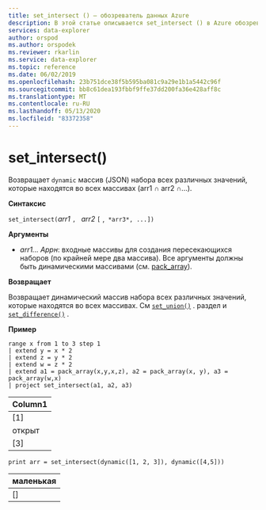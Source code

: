 ```yaml
---
title: set_intersect () — обозреватель данных Azure
description: В этой статье описывается set_intersect () в Azure обозреватель данных.
services: data-explorer
author: orspod
ms.author: orspodek
ms.reviewer: rkarlin
ms.service: data-explorer
ms.topic: reference
ms.date: 06/02/2019
ms.openlocfilehash: 23b751dce38f5b595ba081c9a29e1b1a5442c96f
ms.sourcegitcommit: bb8c61dea193fbbf9ffe37dd200fa36e428aff8c
ms.translationtype: MT
ms.contentlocale: ru-RU
ms.lasthandoff: 05/13/2020
ms.locfileid: "83372358"
---
```

# <a name="set_intersect"></a>set_intersect()

Возвращает `dynamic` массив (JSON) набора всех различных значений, которые находятся во всех массивах (arr1 ∩ arr2 ∩...).

**Синтаксис**

`set_intersect(`*arr1* `, ` *arr2* `[` ,` *arr3*, ...])`

**Аргументы**

* *arr1... Аррн*: входные массивы для создания пересекающихся наборов (по крайней мере два массива). Все аргументы должны быть динамическими массивами (см. [pack_array](packarrayfunction.md)). 

**Возвращает**

Возвращает динамический массив набора всех различных значений, которые находятся во всех массивах. См [`set_union()`](setunionfunction.md) . раздел и [`set_difference()`](setdifferencefunction.md) .

**Пример**

<!-- csl: https://help.kusto.windows.net:443/Samples -->
```kusto
range x from 1 to 3 step 1
| extend y = x * 2
| extend z = y * 2
| extend w = z * 2
| extend a1 = pack_array(x,y,x,z), a2 = pack_array(x, y), a3 = pack_array(w,x)
| project set_intersect(a1, a2, a3)
```

|Column1|
|---|
|[1]|
|открыт|
|[3]|

<!-- csl: https://help.kusto.windows.net:443/Samples -->
```kusto
print arr = set_intersect(dynamic([1, 2, 3]), dynamic([4,5]))
```

|маленькая|
|---|
|[]|
